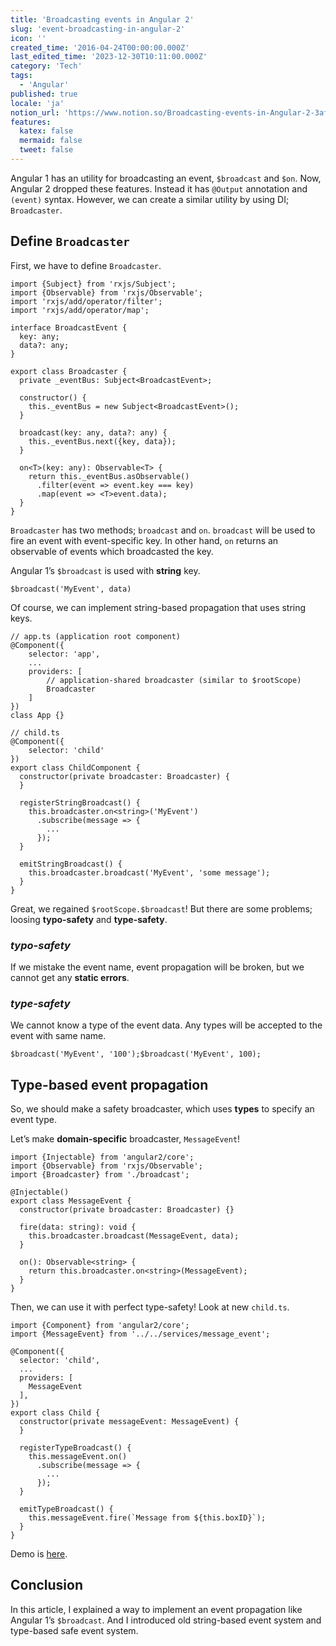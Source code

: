 ```yaml
---
title: 'Broadcasting events in Angular 2'
slug: 'event-broadcasting-in-angular-2'
icon: ''
created_time: '2016-04-24T00:00:00.000Z'
last_edited_time: '2023-12-30T10:11:00.000Z'
category: 'Tech'
tags:
  - 'Angular'
published: true
locale: 'ja'
notion_url: 'https://www.notion.so/Broadcasting-events-in-Angular-2-3af033c8da5647f19adf4eef3310067f'
features:
  katex: false
  mermaid: false
  tweet: false
---
```


Angular 1 has an utility for broadcasting an event, `$broadcast` and `$on`. Now, Angular 2 dropped these features. Instead it has `@Output` annotation and `(event)` syntax. However, we can create a similar utility by using DI; `Broadcaster`.

## Define `Broadcaster`

First, we have to define `Broadcaster`.

```
import {Subject} from 'rxjs/Subject';
import {Observable} from 'rxjs/Observable';
import 'rxjs/add/operator/filter';
import 'rxjs/add/operator/map';

interface BroadcastEvent {
  key: any;
  data?: any;
}

export class Broadcaster {
  private _eventBus: Subject<BroadcastEvent>;

  constructor() {
    this._eventBus = new Subject<BroadcastEvent>();
  }

  broadcast(key: any, data?: any) {
    this._eventBus.next({key, data});
  }

  on<T>(key: any): Observable<T> {
    return this._eventBus.asObservable()
      .filter(event => event.key === key)
      .map(event => <T>event.data);
  }
}
```

`Broadcaster` has two methods; `broadcast` and `on`. `broadcast` will be used to fire an event with event-specific key. In other hand, `on` returns an observable of events which broadcasted the key.

Angular 1’s `$broadcast` is used with **string** key.

```
$broadcast('MyEvent', data)
```

Of course, we can implement string-based propagation that uses string keys.

```
// app.ts (application root component)
@Component({
    selector: 'app',
    ...
    providers: [
        // application-shared broadcaster (similar to $rootScope)
        Broadcaster
    ]
})
class App {}
```

```
// child.ts
@Component({
    selector: 'child'
})
export class ChildComponent {
  constructor(private broadcaster: Broadcaster) {
  }

  registerStringBroadcast() {
    this.broadcaster.on<string>('MyEvent')
      .subscribe(message => {
        ...
      });
  }

  emitStringBroadcast() {
    this.broadcaster.broadcast('MyEvent', 'some message');
  }
}
```

Great, we regained `$rootScope.$broadcast`! But there are some problems; loosing **typo-safety** and **type-safety**.

### _typo-safety_

If we mistake the event name, event propagation will be broken, but we cannot get any **static errors**.

### _type-safety_

We cannot know a type of the event data. Any types will be accepted to the event with same name.

```
$broadcast('MyEvent', '100');$broadcast('MyEvent', 100);
```

## Type-based event propagation

So, we should make a safety broadcaster, which uses **types** to specify an event type.

Let’s make **domain-specific** broadcaster, `MessageEvent`!

```
import {Injectable} from 'angular2/core';
import {Observable} from 'rxjs/Observable';
import {Broadcaster} from './broadcast';

@Injectable()
export class MessageEvent {
  constructor(private broadcaster: Broadcaster) {}

  fire(data: string): void {
    this.broadcaster.broadcast(MessageEvent, data);
  }

  on(): Observable<string> {
    return this.broadcaster.on<string>(MessageEvent);
  }
}
```

Then, we can use it with perfect type-safety! Look at new `child.ts`.

```
import {Component} from 'angular2/core';
import {MessageEvent} from '../../services/message_event';

@Component({
  selector: 'child',
  ...
  providers: [
    MessageEvent
  ],
})
export class Child {
  constructor(private messageEvent: MessageEvent) {
  }

  registerTypeBroadcast() {
    this.messageEvent.on()
      .subscribe(message => {
        ...
      });
  }

  emitTypeBroadcast() {
    this.messageEvent.fire(`Message from ${this.boxID}`);
  }
}
```

Demo is [here](http://plnkr.co/edit/aJe5SUtFlnpmGXWA5eHk).

## Conclusion

In this article, I explained a way to implement an event propagation like Angular 1’s `$broadcast`. And I introduced old string-based event system and type-based safe event system.
